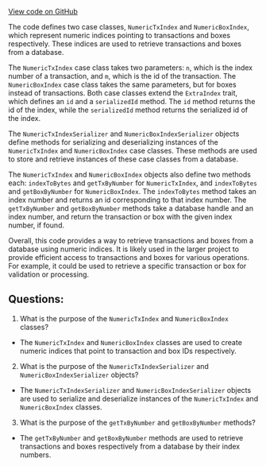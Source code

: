 [View code on GitHub](https://github.com/ergoplatform/ergo/src/main/scala/org/ergoplatform/nodeView/history/extra/NumericIndex.scala)

The code defines two case classes, `NumericTxIndex` and `NumericBoxIndex`, which represent numeric indices pointing to transactions and boxes respectively. These indices are used to retrieve transactions and boxes from a database. 

The `NumericTxIndex` case class takes two parameters: `n`, which is the index number of a transaction, and `m`, which is the id of the transaction. The `NumericBoxIndex` case class takes the same parameters, but for boxes instead of transactions. Both case classes extend the `ExtraIndex` trait, which defines an `id` and a `serializedId` method. The `id` method returns the id of the index, while the `serializedId` method returns the serialized id of the index.

The `NumericTxIndexSerializer` and `NumericBoxIndexSerializer` objects define methods for serializing and deserializing instances of the `NumericTxIndex` and `NumericBoxIndex` case classes. These methods are used to store and retrieve instances of these case classes from a database.

The `NumericTxIndex` and `NumericBoxIndex` objects also define two methods each: `indexToBytes` and `getTxByNumber` for `NumericTxIndex`, and `indexToBytes` and `getBoxByNumber` for `NumericBoxIndex`. The `indexToBytes` method takes an index number and returns an id corresponding to that index number. The `getTxByNumber` and `getBoxByNumber` methods take a database handle and an index number, and return the transaction or box with the given index number, if found.

Overall, this code provides a way to retrieve transactions and boxes from a database using numeric indices. It is likely used in the larger project to provide efficient access to transactions and boxes for various operations. For example, it could be used to retrieve a specific transaction or box for validation or processing.
## Questions: 
 1. What is the purpose of the `NumericTxIndex` and `NumericBoxIndex` classes?
- The `NumericTxIndex` and `NumericBoxIndex` classes are used to create numeric indices that point to transaction and box IDs respectively.

2. What is the purpose of the `NumericTxIndexSerializer` and `NumericBoxIndexSerializer` objects?
- The `NumericTxIndexSerializer` and `NumericBoxIndexSerializer` objects are used to serialize and deserialize instances of the `NumericTxIndex` and `NumericBoxIndex` classes.

3. What is the purpose of the `getTxByNumber` and `getBoxByNumber` methods?
- The `getTxByNumber` and `getBoxByNumber` methods are used to retrieve transactions and boxes respectively from a database by their index numbers.